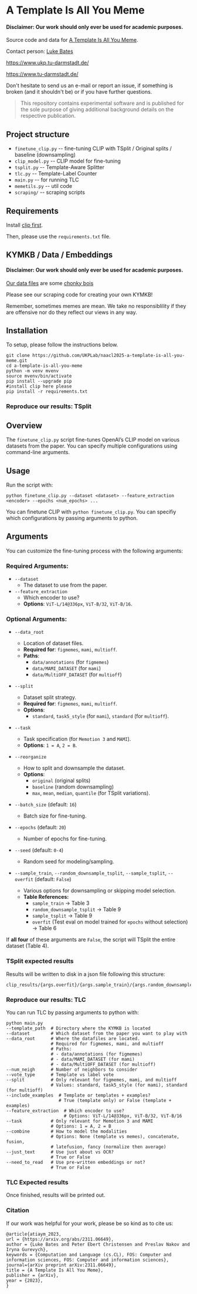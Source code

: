 # A Template Is All You Meme
#### Disclaimer: Our work should only ever be used for academic purposes.
Source code and data for [A Template Is All You Meme](https://arxiv.org/abs/2311.06649).

Contact person: [Luke Bates](luke.bates@tu-darmstadt.de)

https://www.ukp.tu-darmstadt.de/

https://www.tu-darmstadt.de/


Don't hesitate to send us an e-mail or report an issue, if something is broken (and it shouldn't be) or if you have further questions.

> This repository contains experimental software and is published for the sole purpose of giving additional background details on the respective publication.

## Project structure
* `finetune_clip.py` -- fine-tuning CLIP with TSplit / Original splits / baseline (downsampling)
* `clip_model.py` -- CLIP model for fine-tuning
* `tsplit.py` -- Template-Aware Splitter
* `tlc.py` -- Template-Label Counter
* `main.py` -- for running TLC
* `memetils.py` -- util code
* `scraping/` -- scraping scripts

## Requirements
Install [clip first](https://github.com/openai/CLIP).

Then, please use the `requirements.txt` file. 

## KYMKB / Data / Embeddings
#### Disclaimer: Our work should only ever be used for academic purposes.
[Our data files](https://knowyourmeme.com/memes/chonk-oh-lawd-he-comin) are some [chonky bois](https://knowyourmeme.com/memes/big-chungus)

Please see our scraping code for creating your own KYMKB!

Remember, sometimes memes are mean. We take no responsiblility if they are offensive nor do they reflect our views in any way.

## Installation
To setup, please follow the instructions below.
```
git clone https://github.com/UKPLab/naacl2025-a-template-is-all-you-meme.git
cd a-template-is-all-you-meme
python -m venv mvenv
source mvenv/bin/activate
pip install --upgrade pip
#install clip here please
pip install -r requirements.txt
```
### Reproduce our results: TSplit
## Overview  
The `finetune_clip.py` script fine-tunes OpenAI’s CLIP model on various datasets from the paper. You can specify multiple configurations using command-line arguments.  

## Usage  
Run the script with:  

```
python finetune_clip.py --dataset <dataset> --feature_extraction <encoder> --epochs <num_epochs> ...
```

You can finetune CLIP with `python finetune_clip.py`. You can specifiy which configurations by passing arguments to python.
## Arguments  
You can customize the fine-tuning process with the following arguments:  

### **Required Arguments:**  
- `--dataset`  
  - The dataset to use from the paper.  
- `--feature_extraction`  
  - Which encoder to use?  
  - **Options**: `ViT-L/14@336px`, `ViT-B/32`, `ViT-B/16`.  

### **Optional Arguments:**  
- `--data_root`  
  - Location of dataset files.  
  - **Required for**: `figmemes`, `mami`, `multioff`.  
  - **Paths**:  
    - `data/annotations` (for `figmemes`)  
    - `data/MAMI_DATASET` (for `mami`)  
    - `data/MultiOFF_DATASET` (for `multioff`)  

- `--split`  
  - Dataset split strategy.  
  - **Required for**: `figmemes`, `mami`, `multioff`.  
  - **Options**:  
    - `standard`, `task5_style` (for `mami`), `standard` (for `multioff`).  

- `--task`  
  - Task specification (for `Memotion 3` and `MAMI`).  
  - **Options**: `1 = A`, `2 = B`.  

- `--reorganize`  
  - How to split and downsample the dataset.  
  - **Options**:  
    - `original` (original splits)  
    - `baseline` (random downsampling)  
    - `max`, `mean`, `median`, `quantile` (for TSplit variations).  

- `--batch_size` (default: `16`)  
  - Batch size for fine-tuning.  

- `--epochs` (default: `20`)  
  - Number of epochs for fine-tuning.  

- `--seed` (default: `0-4`)  
  - Random seed for modeling/sampling.  

- `--sample_train`, `--random_downsample_tsplit`, `--sample_tsplit`, `--overfit` (default: `False`)  
  - Various options for downsampling or skipping model selection.  
  - **Table References:**  
    - `sample_train` → Table 3  
    - `random_downsample_tsplit` → Table 9  
    - `sample_tsplit` → Table 9  
    - `overfit` (Test eval on model trained for `epochs` without selection) → Table 6  

If **all four** of these arguments are `False`, the script will TSplit the entire dataset (Table 4).  

### TSplit expected results
Results will be written to disk in a json file following this structure:
```
clip_results/{args.overfit}/{args.sample_train}/{args.random_downsample_tsplit}/{args.sample_tsplit}/{args.dataset}/{args.reorganize}/{args.feature}/{args.task}/{args.seed}/
```
### Reproduce our results: TLC

You can run TLC by passing arguments to python with:  
```
python main.py
--template_path  # Directory where the KYMKB is located  
--dataset        # Which dataset from the paper you want to play with  
--data_root      # Where the datafiles are located.  
                 # Required for figmemes, mami, and multioff  
                 # Paths:  
                 # - data/annotations (for figmemes)  
                 # - data/MAMI_DATASET (for mami)  
                 # - data/MultiOFF_DATASET (for multioff)  
--num_neigh      # Number of neighbors to consider  
--vote_type      # Template vs label vote  
--split          # Only relevant for figmemes, mami, and multioff  
                 # Values: standard, task5_style (for mami), standard (for multioff)  
--include_examples  # Template or templates + examples?  
                    # True (template only) or False (template + examples)  
--feature_extraction  # Which encoder to use?  
                      # Options: ViT-L/14@336px, ViT-B/32, ViT-B/16  
--task           # Only relevant for Memotion 3 and MAMI  
                 # Options: 1 = A, 2 = B  
--combine        # How to model the modalities  
                 # Options: None (template vs memes), concatenate, fusion,  
                 # latefusion, fancy (normalize then average)  
--just_text      # Use just about vs OCR?  
                 # True or False  
--need_to_read   # Use pre-written embeddings or not?  
                 # True or False  
```
### TLC Expected results
Once finished, results will be printed out.

### Citation
If our work was helpful for your work, please be so kind as to cite us:
```
@article{atiaym_2023,
url = {https://arxiv.org/abs/2311.06649},
author = {Luke Bates and Peter Ebert Christensen and Preslav Nakov and Iryna Gurevych},
keywords = {Computation and Language (cs.CL), FOS: Computer and information sciences, FOS: Computer and information sciences},
journal={arXiv preprint arXiv:2311.06649},
title = {A Template Is All You Meme},
publisher = {arXiv},
year = {2023},
}
```
